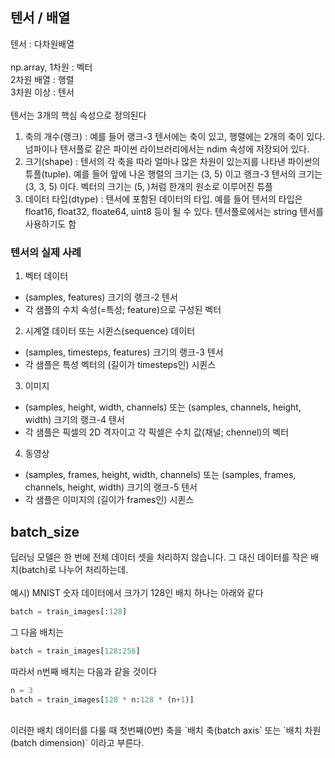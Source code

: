 ## 텐서 / 배열
텐서 : 다차원배열<br><br>
np.array, 1차원 : 벡터<br>
2차원 배열 : 행렬<br>
3차원 이상 : 텐서
<br><br>
텐서는 3개의 핵심 속성으로 정의된다
1. 축의 개수(랭크) : 예를 들어 랭크-3 텐서에는 축이 있고, 행렬에는 2개의 축이 있다. 넘파이나 텐서플로 같은 파이썬 라이브러리에서는 ndim 속성에 저장되어 있다.
2. 크기(shape) : 텐서의 각 축을 따라 얼마나 많은 차원이 있는지를 나타낸 파이썬의 튜플(tuple). 예를 들어 앞에 나온 행렬의 크기는 (3, 5) 이고 랭크-3 텐서의 크기는 (3, 3, 5) 이다. 벡터의 크기는 (5, )처럼 한개의 원소로 이루어진 튜플
3. 데이터 타입(dtype) : 텐서에 포함된 데이터의 타입. 예를 들어 텐서의 타입은 float16, float32, floate64, uint8 등이 될 수 있다. 텐서플로에서는 string 텐서를 사용하기도 함

### 텐서의 실제 사례
1. 벡터 데이터
- (samples, features) 크기의 랭크-2 텐서
- 각 샘플의 수치 속성(=특성; feature)으로 구성된 벡터
2. 시계열 데이터 또는 시퀸스(sequence) 데이터
- (samples, timesteps, features) 크기의 랭크-3 텐서
- 각 샘플은 특성 벡터의 (길이가 timesteps인) 시퀸스
3. 이미지
- (samples, height, width, channels) 또는 (samples, channels, height, width) 크기의 랭크-4 텐서
- 각 샘플은 픽셀의 2D 격자이고 각 픽셀은 수치 값(채널; chennel)의 벡터
4. 동영상
- (samples, frames, height, width, channels) 또는 (samples, frames, channels, height, width) 크기의 랭크-5 텐서
- 각 샘플은 이미지의 (길이가 frames인) 시퀸스

## batch_size
딥러닝 모델은 한 번에 전체 데이터 셋을 처리하지 않습니다. 그 대신 데이터를 작은 배치(batch)로 나누어 처리하는데.
<br><br>
예시) MNIST 숫자 데이터에서 크가기 128인 배치 하나는 아래와 같다
```python
batch = train_images[:128]
```
그 다음 배치는
```python
batch = train_images[128:256]
```
따라서 n번째 배치는 다음과 같을 것이다
```python
n = 3
batch = train_images[128 * n:128 * (n+1)]
```
<br>
이러한 배치 데이터를 다룰 때 첫번째(0번) 축을 `배치 축(batch axis` 또는 `배치 차원(batch dimension)` 이라고 부른다.
